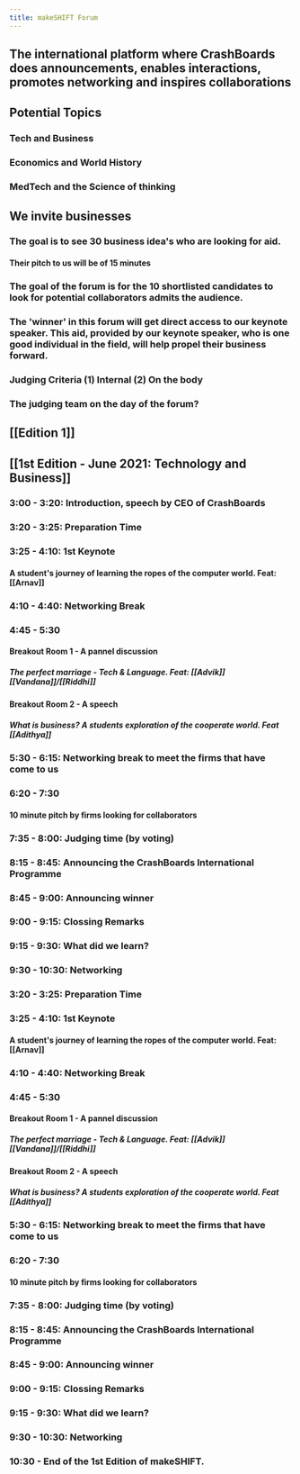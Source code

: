 ```yaml
---
title: makeSHIFT Forum
---
```


## The international platform where CrashBoards does announcements, enables interactions, promotes networking and inspires collaborations
## **Potential Topics**
### Tech and Business
### Economics and World History
### MedTech and the Science of thinking
## **We invite businesses**
### The goal is to see 30 business idea's who are looking for aid.
#### Their pitch to us will be of 15 minutes
### The goal of the forum is for the 10 shortlisted candidates to look for potential collaborators admits the audience.
### The 'winner' in this forum will get direct access to our keynote speaker. This aid, provided by our keynote speaker, who is one good individual in the field, will help propel their business forward.
### **Judging Criteria** (1) Internal (2) On the body
### **The judging team on the day of the forum**?
## [[Edition 1]]
## [[1st Edition - June 2021: Technology and Business]]
### 3:00 - 3:20: Introduction, speech by CEO of CrashBoards
### 3:20 - 3:25: Preparation Time
### 3:25 - 4:10: 1st Keynote
#### A student's journey of learning the ropes of the computer world. Feat: [[Arnav]]
### 4:10 - 4:40: Networking Break
### 4:45 - 5:30
#### Breakout Room 1 - A pannel discussion
##### The perfect marriage - Tech & Language. Feat: [[Advik]] [[Vandana]]/[[Riddhi]]
#### Breakout Room 2 - A speech
##### What is business? A students exploration of the cooperate world. Feat [[Adithya]]
### 5:30 - 6:15: Networking break to meet the firms that have come to us
### 6:20 - 7:30
#### 10 minute pitch by firms looking for collaborators
### 7:35 - 8:00: Judging time (by voting)
### 8:15 - 8:45: Announcing the CrashBoards International Programme
### 8:45 - 9:00: Announcing winner
### 9:00 - 9:15: Clossing Remarks
### 9:15 - 9:30: What did we learn?
### 9:30 - 10:30: Networking
### 3:20 - 3:25: Preparation Time
### 3:25 - 4:10: 1st Keynote
#### A student's journey of learning the ropes of the computer world. Feat: [[Arnav]]
### 4:10 - 4:40: Networking Break
### 4:45 - 5:30
#### Breakout Room 1 - A pannel discussion
##### The perfect marriage - Tech & Language. Feat: [[Advik]] [[Vandana]]/[[Riddhi]]
#### Breakout Room 2 - A speech
##### What is business? A students exploration of the cooperate world. Feat [[Adithya]]
### 5:30 - 6:15: Networking break to meet the firms that have come to us
### 6:20 - 7:30
#### 10 minute pitch by firms looking for collaborators
### 7:35 - 8:00: Judging time (by voting)
### 8:15 - 8:45: Announcing the CrashBoards International Programme
### 8:45 - 9:00: Announcing winner
### 9:00 - 9:15: Clossing Remarks
### 9:15 - 9:30: What did we learn?
### 9:30 - 10:30: Networking
### 10:30 - End of the 1st Edition of makeSHIFT.
